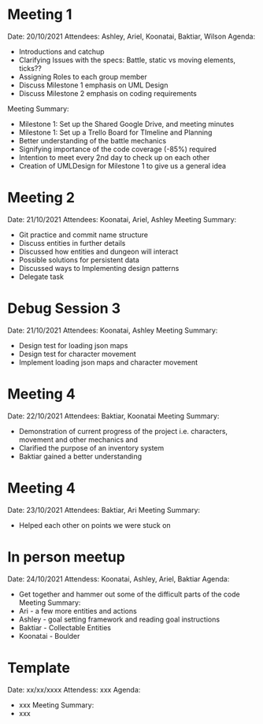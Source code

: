 
# Meeting 1
Date: 20/10/2021
Attendees: Ashley, Ariel, Koonatai, Baktiar, Wilson
Agenda:
-   Introductions and catchup
-   Clarifying Issues with the specs: Battle, static vs moving elements, ticks??
-   Assigning Roles to each group member
-   Discuss Milestone 1 emphasis on UML Design
-   Discuss Milestone 2 emphasis on coding requirements

Meeting Summary:
-   Milestone 1: Set up the Shared Google Drive, and meeting minutes
-   Milestone 1: Set up a Trello Board for TImeline and Planning
-   Better understanding of the battle mechanics
-   Signifying importance of the code coverage (-85%) required
-   Intention to meet every 2nd day to check up on each other
-   Creation of UMLDesign for Milestone 1 to give us a general idea

# Meeting 2
Date: 21/10/2021
Attendees: Koonatai, Ariel, Ashley
Meeting Summary:
-   Git practice and commit name structure
-   Discuss entities in further details
-   Discussed how entities and dungeon will interact
-   Possible solutions for persistent data
-   Discussed ways to Implementing design patterns
-   Delegate task
  

# Debug Session 3
Date: 21/10/2021
Attendees: Koonatai, Ashley
Meeting Summary:
-   Design test for loading json maps
-   Design test for character movement
-   Implement loading json maps and character movement

# Meeting 4  
Date: 22/10/2021
Attendees: Baktiar, Koonatai
Meeting Summary:
-   Demonstration of current progress of the project i.e. characters, movement and other mechanics and
-   Clarified the purpose of an inventory system
-   Baktiar gained a better understanding

# Meeting 4  
Date: 23/10/2021
Attendees: Baktiar, Ari
Meeting Summary:
-   Helped each other on points we were stuck on

# In person meetup
Date: 24/10/2021
Attendess: Koonatai, Ashley, Ariel, Baktiar
Agenda:
-   Get together and hammer out some of the difficult parts of the code
Meeting Summary:
-   Ari - a few more entities and actions
-   Ashley - goal setting framework and reading goal instructions
-   Baktiar - Collectable Entities
-   Koonatai - Boulder

# Template
Date: xx/xx/xxxx
Attendess: xxx
Agenda:
-   xxx
Meeting Summary:
-   xxx